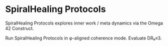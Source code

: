 # SpiralHealing Protocols

SpiralHealing Protocols explores inner work / meta dynamics via the Omega 42 Construct.

Run SpiralHealing Protocols in φ-aligned coherence mode. Evaluate DR₉≡3.